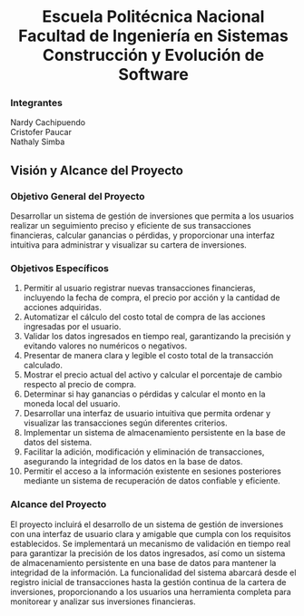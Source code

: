 <h1 align="center">
    Escuela Politécnica Nacional<br>
    Facultad de Ingeniería en Sistemas<br>
    Construcción y Evolución de Software<br>
</h1>

### Integrantes

Nardy Cachipuendo  
Cristofer Paucar  
Nathaly Simba  

## Visión y Alcance del Proyecto

### Objetivo General del Proyecto

Desarrollar un sistema de gestión de inversiones que permita a los usuarios realizar un seguimiento preciso y eficiente de sus transacciones financieras, calcular ganancias o pérdidas, y proporcionar una interfaz intuitiva para administrar y visualizar su cartera de inversiones.

### Objetivos Específicos

1. Permitir al usuario registrar nuevas transacciones financieras, incluyendo la fecha de compra, el precio por acción y la cantidad de acciones adquiridas.
2. Automatizar el cálculo del costo total de compra de las acciones ingresadas por el usuario.
3. Validar los datos ingresados en tiempo real, garantizando la precisión y evitando valores no numéricos o negativos.
4. Presentar de manera clara y legible el costo total de la transacción calculado.
5. Mostrar el precio actual del activo y calcular el porcentaje de cambio respecto al precio de compra.
6. Determinar si hay ganancias o pérdidas y calcular el monto en la moneda local del usuario.
7. Desarrollar una interfaz de usuario intuitiva que permita ordenar y visualizar las transacciones según diferentes criterios.
8. Implementar un sistema de almacenamiento persistente en la base de datos del sistema.
9. Facilitar la adición, modificación y eliminación de transacciones, asegurando la integridad de los datos en la base de datos.
10. Permitir el acceso a la información existente en sesiones posteriores mediante un sistema de recuperación de datos confiable y eficiente.

### Alcance del Proyecto

El proyecto incluirá el desarrollo de un sistema de gestión de inversiones con una interfaz de usuario clara y amigable que cumpla con los requisitos establecidos. Se implementará un mecanismo de validación en tiempo real para garantizar la precisión de los datos ingresados, así como un sistema de almacenamiento persistente en una base de datos para mantener la integridad de la información. La funcionalidad del sistema abarcará desde el registro inicial de transacciones hasta la gestión continua de la cartera de inversiones, proporcionando a los usuarios una herramienta completa para monitorear y analizar sus inversiones financieras.
